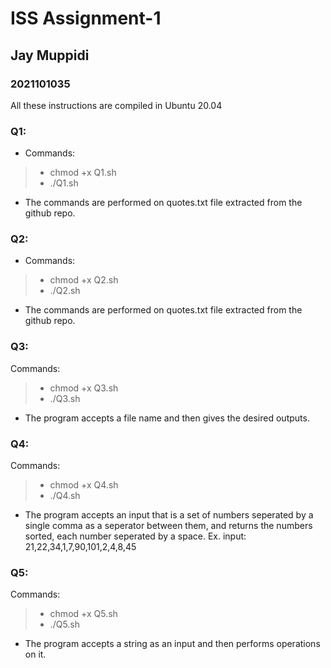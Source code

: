 # ISS  Assignment-1

## Jay Muppidi
### 2021101035

All these instructions are compiled in Ubuntu 20.04

### Q1:
* Commands:
>* chmod +x Q1.sh
>* ./Q1.sh

* The commands are performed on quotes.txt file extracted from the github repo.

### Q2:
* Commands:
>* chmod +x Q2.sh
>* ./Q2.sh 

* The commands are performed on quotes.txt file extracted from the github repo.

### Q3:
Commands:
>* chmod +x Q3.sh
>* ./Q3.sh 

* The program accepts a file name and then gives the desired outputs.

### Q4:
Commands:
>* chmod +x Q4.sh
>* ./Q4.sh

* The program accepts an input that is a set of numbers seperated by a single comma as a seperator between them, and returns the numbers sorted, each number seperated by a space. Ex. input: 21,22,34,1,7,90,101,2,4,8,45

### Q5:
Commands:
>* chmod +x Q5.sh
>* ./Q5.sh

* The program accepts a string as an input and then performs operations on it.